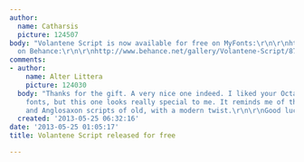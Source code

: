 ```yaml
---
author:
  name: Catharsis
  picture: 124507
body: "Volantene Script is now available for free on MyFonts:\r\n\r\nhttp://www.myfonts.com/fonts/catharsis-fonts/volantene-script/\r\n\r\nAnd
  on Behance:\r\n\r\nhttp://www.behance.net/gallery/Volantene-Script/8787071\r\n\r\nEnjoy!\r\n\r\n[img:sites/default/files/old-images/Vflag_5762.png]"
comments:
- author:
    name: Alter Littera
    picture: 124030
  body: "Thanks for the gift. A very nice one indeed. I liked your Octant and Gryffensee
    fonts, but this one looks really special to me. It reminds me of the Insular Minuscule
    and Anglosaxon scripts of old, with a modern twist.\r\n\r\nGood luck."
  created: '2013-05-25 06:32:16'
date: '2013-05-25 01:05:17'
title: Volantene Script released for free

---
```

